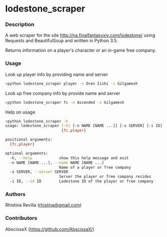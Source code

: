 # lodestone_scraper

### Description

A web scraper for the site http://na.finalfantasyxiv.com/lodestone/ using Requests and BeautifulSoup and written in Python 3.5.

Returns information on a player's character or an in-game free company.

### Usage
Look up player info by providing name and server
```bash
>python lodestone_scraper player -n Oren Iishi -s Gilgamesh
```
Look up free company info by provide name and server
```bash
>python lodestone_scraper fc -n Ascended -s Gilgamesh
```
Help on usage
```bash 
>python lodestone_scraper -h
usage: lodestone_scraper [-h] [-n NAME [NAME ...]] [-s SERVER] [-i ID]
                         {fc,player}

positional arguments:
  {fc,player}

optional arguments:
  -h, --help            show this help message and exit
  -n NAME [NAME ...], --name NAME [NAME ...]
                        Name of a player or free company
  -s SERVER, --server SERVER
                        Server the player or free company resides
  -i ID, --id ID        Lodestone ID of the player or free company
```  



### Authors
Rhistina Revilla (rhistina@gmail.com)

### Contributors
AbscissaX (https://github.com/AbscissaX/)
